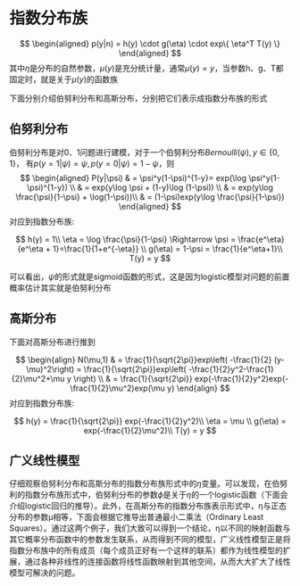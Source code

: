 
# 指数分布族

$$
\begin{aligned}
p(y|n) = h(y) \cdot g(\eta) \cdot exp\{ \eta^T T(y) \}
\end{aligned}
$$
其中$\eta$是分布的自然参数，$\mu(y)$是充分统计量，通常$\mu(y)=y$，当参数h、g、T都固定时，就是关于$\mu(y)$的函数族

下面分别介绍伯努利分布和高斯分布，分别把它们表示成指数分布族的形式

## 伯努利分布
伯努利分布是对0、1问题进行建模，对于一个伯努利分布$Bernoulli(\psi), y \in \lbrace 0,1\rbrace$， 有$p(y=1|\psi) = \psi, p(y=0|\psi) = 1-\psi$，则
$$
\begin{aligned}
P(y|\psi) & = \psi^y(1-\psi)^{1-y}= exp(\log \psi^y(1-\psi)^{1-y}) \\
& = exp(y\log \psi + (1-y)\log (1-\psi)) \\
& = exp(y\log \frac{\psi}{1-\psi} + \log(1-\psi))\\
& = (1-\psi)exp(y\log \frac{\psi}{1-\psi})
\end{aligned}
$$
对应到指数分布族:

$$
h(y) = 1\\
\eta = \log \frac{\psi}{1-\psi} \Rightarrow \psi = \frac{e^\eta}{e^\eta + 1}=\frac{1}{1+e^{-\eta}} \\
g(\eta) = 1-\psi = \frac{1}{e^\eta+1}\\
T(y) = y
$$

可以看出，$\psi$的形式就是sigmoid函数的形式，这是因为logistic模型对问题的前置概率估计其实就是伯努利分布

## 高斯分布
下面对高斯分布进行推到

$$
\begin{align}
N(\mu,1) & = \frac{1}{\sqrt{2\pi}}exp\left( -\frac{1}{2} (y-\mu)^2\right) = \frac{1}{\sqrt{2\pi}}exp\left( -\frac{1}{2}y^2-\frac{1}{2}\mu^2+\mu y \right) \\
& = \frac{1}{\sqrt{2\pi}} exp(-\frac{1}{2}y^2)exp(-\frac{1}{2}\mu^2)exp(\mu y)
\end{align}
$$
对应到指数分布族:

$$
h(y) = \frac{1}{\sqrt{2\pi}} exp(-\frac{1}{2}y^2)\\
\eta = \mu \\
g(\eta) = exp(-\frac{1}{2}\mu^2)\\
T(y) = y
$$

## 广义线性模型

仔细观察伯努利分布和高斯分布的指数分布族形式中的$\eta$变量。可以发现，在伯努利的指数分布族形式中，伯努利分布的参数$\phi$是关于$\eta$的一个logistic函数（下面会介绍logistic回归的推导）。此外，在高斯分布的指数分布族表示形式中，η与正态分布的参数μ相等，下面会根据它推导出普通最小二乘法（Ordinary Least Squares）。通过这两个例子，我们大致可以得到一个结论，η以不同的映射函数与其它概率分布函数中的参数发生联系，从而得到不同的模型，广义线性模型正是将指数分布族中的所有成员（每个成员正好有一个这样的联系）都作为线性模型的扩展，通过各种非线性的连接函数将线性函数映射到其他空间，从而大大扩大了线性模型可解决的问题。
